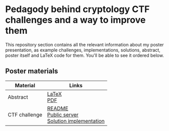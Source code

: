 # Pedagody behind cryptology CTF challenges and a way to improve them

This repository section contains all the relevant information about my poster
presentation, as example challenges, implementations, solutions, abstract,
poster itself and LaTeX code for them. You'll be able to see it ordered below.

## Poster materials

<div align="center">

| Material      | Links                                                                                                                                        |
| ------------- | -------------------------------------------------------------------------------------------------------------------------------------------- |
| Abstract      | [LaTeX](./abstract.tex) <br /> [PDF](./abstract.pdf)                                                                                         |
| CTF challenge | [README](./challenge/README.md) <br /> [Public server](./challenge/public-server.py) <br /> [Solution implementation](./challenge/solver.py) |

</div>
